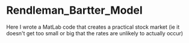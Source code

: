 # Rendleman_Bartter_Model
Here I wrote a MatLab code that creates a practical stock market (ie it doesn't get too small or big that the rates are unlikely to actually occur)
